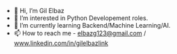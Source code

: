 - 👋 Hi, I’m Gil Elbaz
- 👀 I’m interested in Python Developement roles.
- 🌱 I’m currently learning Backend/Machine Learning/AI.
- 📫 How to reach me - elbazg123@gmail.com / www.linkedin.com/in/gilelbazlink

<!---
GilElbaz-code/GilElbaz-code is a ✨ special ✨ repository because its `README.md` (this file) appears on your GitHub profile.
You can click the Preview link to take a look at your changes.
--->
